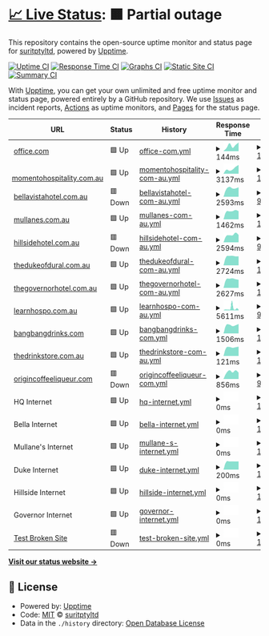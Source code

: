 # [📈 Live Status](https://status.momento.group): <!--live status--> **🟧 Partial outage**

This repository contains the open-source uptime monitor and status page for [suritptyltd](https://status.momento.group), powered by [Upptime](https://github.com/upptime/upptime).

[![Uptime CI](https://github.com/suritptyltd/mhgupptime/workflows/Uptime%20CI/badge.svg)](https://github.com/suritptyltd/mhgupptime/actions?query=workflow%3A%22Uptime+CI%22)
[![Response Time CI](https://github.com/suritptyltd/mhgupptime/workflows/Response%20Time%20CI/badge.svg)](https://github.com/suritptyltd/mhgupptime/actions?query=workflow%3A%22Response+Time+CI%22)
[![Graphs CI](https://github.com/suritptyltd/mhgupptime/workflows/Graphs%20CI/badge.svg)](https://github.com/suritptyltd/mhgupptime/actions?query=workflow%3A%22Graphs+CI%22)
[![Static Site CI](https://github.com/suritptyltd/mhgupptime/workflows/Static%20Site%20CI/badge.svg)](https://github.com/suritptyltd/mhgupptime/actions?query=workflow%3A%22Static+Site+CI%22)
[![Summary CI](https://github.com/suritptyltd/mhgupptime/workflows/Summary%20CI/badge.svg)](https://github.com/suritptyltd/mhgupptime/actions?query=workflow%3A%22Summary+CI%22)

With [Upptime](https://upptime.js.org), you can get your own unlimited and free uptime monitor and status page, powered entirely by a GitHub repository. We use [Issues](https://github.com/suritptyltd/mhgupptime/issues) as incident reports, [Actions](https://github.com/suritptyltd/mhgupptime/actions) as uptime monitors, and [Pages](https://status.momento.group) for the status page.

<!--start: status pages-->
<!-- This summary is generated by Upptime (https://github.com/upptime/upptime) -->
<!-- Do not edit this manually, your changes will be overwritten -->
<!-- prettier-ignore -->
| URL | Status | History | Response Time | Uptime |
| --- | ------ | ------- | ------------- | ------ |
| <img alt="" src="https://favicons.githubusercontent.com/office.com" height="13"> [office.com](https://office.com) | 🟩 Up | [office-com.yml](https://github.com/suritptyltd/mhgupptime/commits/HEAD/history/office-com.yml) | <details><summary><img alt="Response time graph" src="./graphs/office-com/response-time-week.png" height="20"> 144ms</summary><br><a href="https://status.momento.group/history/office-com"><img alt="Response time 167" src="https://img.shields.io/endpoint?url=https%3A%2F%2Fraw.githubusercontent.com%2Fsuritptyltd%2Fmhgupptime%2FHEAD%2Fapi%2Foffice-com%2Fresponse-time.json"></a><br><a href="https://status.momento.group/history/office-com"><img alt="24-hour response time 214" src="https://img.shields.io/endpoint?url=https%3A%2F%2Fraw.githubusercontent.com%2Fsuritptyltd%2Fmhgupptime%2FHEAD%2Fapi%2Foffice-com%2Fresponse-time-day.json"></a><br><a href="https://status.momento.group/history/office-com"><img alt="7-day response time 144" src="https://img.shields.io/endpoint?url=https%3A%2F%2Fraw.githubusercontent.com%2Fsuritptyltd%2Fmhgupptime%2FHEAD%2Fapi%2Foffice-com%2Fresponse-time-week.json"></a><br><a href="https://status.momento.group/history/office-com"><img alt="30-day response time 164" src="https://img.shields.io/endpoint?url=https%3A%2F%2Fraw.githubusercontent.com%2Fsuritptyltd%2Fmhgupptime%2FHEAD%2Fapi%2Foffice-com%2Fresponse-time-month.json"></a><br><a href="https://status.momento.group/history/office-com"><img alt="1-year response time 167" src="https://img.shields.io/endpoint?url=https%3A%2F%2Fraw.githubusercontent.com%2Fsuritptyltd%2Fmhgupptime%2FHEAD%2Fapi%2Foffice-com%2Fresponse-time-year.json"></a></details> | <details><summary><a href="https://status.momento.group/history/office-com">100.00%</a></summary><a href="https://status.momento.group/history/office-com"><img alt="All-time uptime 100.00%" src="https://img.shields.io/endpoint?url=https%3A%2F%2Fraw.githubusercontent.com%2Fsuritptyltd%2Fmhgupptime%2FHEAD%2Fapi%2Foffice-com%2Fuptime.json"></a><br><a href="https://status.momento.group/history/office-com"><img alt="24-hour uptime 100.00%" src="https://img.shields.io/endpoint?url=https%3A%2F%2Fraw.githubusercontent.com%2Fsuritptyltd%2Fmhgupptime%2FHEAD%2Fapi%2Foffice-com%2Fuptime-day.json"></a><br><a href="https://status.momento.group/history/office-com"><img alt="7-day uptime 100.00%" src="https://img.shields.io/endpoint?url=https%3A%2F%2Fraw.githubusercontent.com%2Fsuritptyltd%2Fmhgupptime%2FHEAD%2Fapi%2Foffice-com%2Fuptime-week.json"></a><br><a href="https://status.momento.group/history/office-com"><img alt="30-day uptime 100.00%" src="https://img.shields.io/endpoint?url=https%3A%2F%2Fraw.githubusercontent.com%2Fsuritptyltd%2Fmhgupptime%2FHEAD%2Fapi%2Foffice-com%2Fuptime-month.json"></a><br><a href="https://status.momento.group/history/office-com"><img alt="1-year uptime 100.00%" src="https://img.shields.io/endpoint?url=https%3A%2F%2Fraw.githubusercontent.com%2Fsuritptyltd%2Fmhgupptime%2FHEAD%2Fapi%2Foffice-com%2Fuptime-year.json"></a></details>
| <img alt="" src="https://favicons.githubusercontent.com/momentohospitality.com.au" height="13"> [momentohospitality.com.au](https://momentohospitality.com.au) | 🟩 Up | [momentohospitality-com-au.yml](https://github.com/suritptyltd/mhgupptime/commits/HEAD/history/momentohospitality-com-au.yml) | <details><summary><img alt="Response time graph" src="./graphs/momentohospitality-com-au/response-time-week.png" height="20"> 3137ms</summary><br><a href="https://status.momento.group/history/momentohospitality-com-au"><img alt="Response time 2227" src="https://img.shields.io/endpoint?url=https%3A%2F%2Fraw.githubusercontent.com%2Fsuritptyltd%2Fmhgupptime%2FHEAD%2Fapi%2Fmomentohospitality-com-au%2Fresponse-time.json"></a><br><a href="https://status.momento.group/history/momentohospitality-com-au"><img alt="24-hour response time 5171" src="https://img.shields.io/endpoint?url=https%3A%2F%2Fraw.githubusercontent.com%2Fsuritptyltd%2Fmhgupptime%2FHEAD%2Fapi%2Fmomentohospitality-com-au%2Fresponse-time-day.json"></a><br><a href="https://status.momento.group/history/momentohospitality-com-au"><img alt="7-day response time 3137" src="https://img.shields.io/endpoint?url=https%3A%2F%2Fraw.githubusercontent.com%2Fsuritptyltd%2Fmhgupptime%2FHEAD%2Fapi%2Fmomentohospitality-com-au%2Fresponse-time-week.json"></a><br><a href="https://status.momento.group/history/momentohospitality-com-au"><img alt="30-day response time 2246" src="https://img.shields.io/endpoint?url=https%3A%2F%2Fraw.githubusercontent.com%2Fsuritptyltd%2Fmhgupptime%2FHEAD%2Fapi%2Fmomentohospitality-com-au%2Fresponse-time-month.json"></a><br><a href="https://status.momento.group/history/momentohospitality-com-au"><img alt="1-year response time 2227" src="https://img.shields.io/endpoint?url=https%3A%2F%2Fraw.githubusercontent.com%2Fsuritptyltd%2Fmhgupptime%2FHEAD%2Fapi%2Fmomentohospitality-com-au%2Fresponse-time-year.json"></a></details> | <details><summary><a href="https://status.momento.group/history/momentohospitality-com-au">100.00%</a></summary><a href="https://status.momento.group/history/momentohospitality-com-au"><img alt="All-time uptime 99.99%" src="https://img.shields.io/endpoint?url=https%3A%2F%2Fraw.githubusercontent.com%2Fsuritptyltd%2Fmhgupptime%2FHEAD%2Fapi%2Fmomentohospitality-com-au%2Fuptime.json"></a><br><a href="https://status.momento.group/history/momentohospitality-com-au"><img alt="24-hour uptime 100.00%" src="https://img.shields.io/endpoint?url=https%3A%2F%2Fraw.githubusercontent.com%2Fsuritptyltd%2Fmhgupptime%2FHEAD%2Fapi%2Fmomentohospitality-com-au%2Fuptime-day.json"></a><br><a href="https://status.momento.group/history/momentohospitality-com-au"><img alt="7-day uptime 100.00%" src="https://img.shields.io/endpoint?url=https%3A%2F%2Fraw.githubusercontent.com%2Fsuritptyltd%2Fmhgupptime%2FHEAD%2Fapi%2Fmomentohospitality-com-au%2Fuptime-week.json"></a><br><a href="https://status.momento.group/history/momentohospitality-com-au"><img alt="30-day uptime 100.00%" src="https://img.shields.io/endpoint?url=https%3A%2F%2Fraw.githubusercontent.com%2Fsuritptyltd%2Fmhgupptime%2FHEAD%2Fapi%2Fmomentohospitality-com-au%2Fuptime-month.json"></a><br><a href="https://status.momento.group/history/momentohospitality-com-au"><img alt="1-year uptime 99.99%" src="https://img.shields.io/endpoint?url=https%3A%2F%2Fraw.githubusercontent.com%2Fsuritptyltd%2Fmhgupptime%2FHEAD%2Fapi%2Fmomentohospitality-com-au%2Fuptime-year.json"></a></details>
| <img alt="" src="https://favicons.githubusercontent.com/bellavistahotel.com.au" height="13"> [bellavistahotel.com.au](https://bellavistahotel.com.au) | 🟥 Down | [bellavistahotel-com-au.yml](https://github.com/suritptyltd/mhgupptime/commits/HEAD/history/bellavistahotel-com-au.yml) | <details><summary><img alt="Response time graph" src="./graphs/bellavistahotel-com-au/response-time-week.png" height="20"> 2593ms</summary><br><a href="https://status.momento.group/history/bellavistahotel-com-au"><img alt="Response time 2379" src="https://img.shields.io/endpoint?url=https%3A%2F%2Fraw.githubusercontent.com%2Fsuritptyltd%2Fmhgupptime%2FHEAD%2Fapi%2Fbellavistahotel-com-au%2Fresponse-time.json"></a><br><a href="https://status.momento.group/history/bellavistahotel-com-au"><img alt="24-hour response time 2806" src="https://img.shields.io/endpoint?url=https%3A%2F%2Fraw.githubusercontent.com%2Fsuritptyltd%2Fmhgupptime%2FHEAD%2Fapi%2Fbellavistahotel-com-au%2Fresponse-time-day.json"></a><br><a href="https://status.momento.group/history/bellavistahotel-com-au"><img alt="7-day response time 2593" src="https://img.shields.io/endpoint?url=https%3A%2F%2Fraw.githubusercontent.com%2Fsuritptyltd%2Fmhgupptime%2FHEAD%2Fapi%2Fbellavistahotel-com-au%2Fresponse-time-week.json"></a><br><a href="https://status.momento.group/history/bellavistahotel-com-au"><img alt="30-day response time 2424" src="https://img.shields.io/endpoint?url=https%3A%2F%2Fraw.githubusercontent.com%2Fsuritptyltd%2Fmhgupptime%2FHEAD%2Fapi%2Fbellavistahotel-com-au%2Fresponse-time-month.json"></a><br><a href="https://status.momento.group/history/bellavistahotel-com-au"><img alt="1-year response time 2379" src="https://img.shields.io/endpoint?url=https%3A%2F%2Fraw.githubusercontent.com%2Fsuritptyltd%2Fmhgupptime%2FHEAD%2Fapi%2Fbellavistahotel-com-au%2Fresponse-time-year.json"></a></details> | <details><summary><a href="https://status.momento.group/history/bellavistahotel-com-au">99.95%</a></summary><a href="https://status.momento.group/history/bellavistahotel-com-au"><img alt="All-time uptime 99.98%" src="https://img.shields.io/endpoint?url=https%3A%2F%2Fraw.githubusercontent.com%2Fsuritptyltd%2Fmhgupptime%2FHEAD%2Fapi%2Fbellavistahotel-com-au%2Fuptime.json"></a><br><a href="https://status.momento.group/history/bellavistahotel-com-au"><img alt="24-hour uptime 99.67%" src="https://img.shields.io/endpoint?url=https%3A%2F%2Fraw.githubusercontent.com%2Fsuritptyltd%2Fmhgupptime%2FHEAD%2Fapi%2Fbellavistahotel-com-au%2Fuptime-day.json"></a><br><a href="https://status.momento.group/history/bellavistahotel-com-au"><img alt="7-day uptime 99.95%" src="https://img.shields.io/endpoint?url=https%3A%2F%2Fraw.githubusercontent.com%2Fsuritptyltd%2Fmhgupptime%2FHEAD%2Fapi%2Fbellavistahotel-com-au%2Fuptime-week.json"></a><br><a href="https://status.momento.group/history/bellavistahotel-com-au"><img alt="30-day uptime 99.99%" src="https://img.shields.io/endpoint?url=https%3A%2F%2Fraw.githubusercontent.com%2Fsuritptyltd%2Fmhgupptime%2FHEAD%2Fapi%2Fbellavistahotel-com-au%2Fuptime-month.json"></a><br><a href="https://status.momento.group/history/bellavistahotel-com-au"><img alt="1-year uptime 99.98%" src="https://img.shields.io/endpoint?url=https%3A%2F%2Fraw.githubusercontent.com%2Fsuritptyltd%2Fmhgupptime%2FHEAD%2Fapi%2Fbellavistahotel-com-au%2Fuptime-year.json"></a></details>
| <img alt="" src="https://favicons.githubusercontent.com/mullanes.com.au" height="13"> [mullanes.com.au](https://mullanes.com.au) | 🟩 Up | [mullanes-com-au.yml](https://github.com/suritptyltd/mhgupptime/commits/HEAD/history/mullanes-com-au.yml) | <details><summary><img alt="Response time graph" src="./graphs/mullanes-com-au/response-time-week.png" height="20"> 1462ms</summary><br><a href="https://status.momento.group/history/mullanes-com-au"><img alt="Response time 1372" src="https://img.shields.io/endpoint?url=https%3A%2F%2Fraw.githubusercontent.com%2Fsuritptyltd%2Fmhgupptime%2FHEAD%2Fapi%2Fmullanes-com-au%2Fresponse-time.json"></a><br><a href="https://status.momento.group/history/mullanes-com-au"><img alt="24-hour response time 1432" src="https://img.shields.io/endpoint?url=https%3A%2F%2Fraw.githubusercontent.com%2Fsuritptyltd%2Fmhgupptime%2FHEAD%2Fapi%2Fmullanes-com-au%2Fresponse-time-day.json"></a><br><a href="https://status.momento.group/history/mullanes-com-au"><img alt="7-day response time 1462" src="https://img.shields.io/endpoint?url=https%3A%2F%2Fraw.githubusercontent.com%2Fsuritptyltd%2Fmhgupptime%2FHEAD%2Fapi%2Fmullanes-com-au%2Fresponse-time-week.json"></a><br><a href="https://status.momento.group/history/mullanes-com-au"><img alt="30-day response time 1385" src="https://img.shields.io/endpoint?url=https%3A%2F%2Fraw.githubusercontent.com%2Fsuritptyltd%2Fmhgupptime%2FHEAD%2Fapi%2Fmullanes-com-au%2Fresponse-time-month.json"></a><br><a href="https://status.momento.group/history/mullanes-com-au"><img alt="1-year response time 1372" src="https://img.shields.io/endpoint?url=https%3A%2F%2Fraw.githubusercontent.com%2Fsuritptyltd%2Fmhgupptime%2FHEAD%2Fapi%2Fmullanes-com-au%2Fresponse-time-year.json"></a></details> | <details><summary><a href="https://status.momento.group/history/mullanes-com-au">100.00%</a></summary><a href="https://status.momento.group/history/mullanes-com-au"><img alt="All-time uptime 99.99%" src="https://img.shields.io/endpoint?url=https%3A%2F%2Fraw.githubusercontent.com%2Fsuritptyltd%2Fmhgupptime%2FHEAD%2Fapi%2Fmullanes-com-au%2Fuptime.json"></a><br><a href="https://status.momento.group/history/mullanes-com-au"><img alt="24-hour uptime 100.00%" src="https://img.shields.io/endpoint?url=https%3A%2F%2Fraw.githubusercontent.com%2Fsuritptyltd%2Fmhgupptime%2FHEAD%2Fapi%2Fmullanes-com-au%2Fuptime-day.json"></a><br><a href="https://status.momento.group/history/mullanes-com-au"><img alt="7-day uptime 100.00%" src="https://img.shields.io/endpoint?url=https%3A%2F%2Fraw.githubusercontent.com%2Fsuritptyltd%2Fmhgupptime%2FHEAD%2Fapi%2Fmullanes-com-au%2Fuptime-week.json"></a><br><a href="https://status.momento.group/history/mullanes-com-au"><img alt="30-day uptime 100.00%" src="https://img.shields.io/endpoint?url=https%3A%2F%2Fraw.githubusercontent.com%2Fsuritptyltd%2Fmhgupptime%2FHEAD%2Fapi%2Fmullanes-com-au%2Fuptime-month.json"></a><br><a href="https://status.momento.group/history/mullanes-com-au"><img alt="1-year uptime 99.99%" src="https://img.shields.io/endpoint?url=https%3A%2F%2Fraw.githubusercontent.com%2Fsuritptyltd%2Fmhgupptime%2FHEAD%2Fapi%2Fmullanes-com-au%2Fuptime-year.json"></a></details>
| <img alt="" src="https://favicons.githubusercontent.com/hillsidehotel.com.au" height="13"> [hillsidehotel.com.au](https://hillsidehotel.com.au) | 🟥 Down | [hillsidehotel-com-au.yml](https://github.com/suritptyltd/mhgupptime/commits/HEAD/history/hillsidehotel-com-au.yml) | <details><summary><img alt="Response time graph" src="./graphs/hillsidehotel-com-au/response-time-week.png" height="20"> 2594ms</summary><br><a href="https://status.momento.group/history/hillsidehotel-com-au"><img alt="Response time 2383" src="https://img.shields.io/endpoint?url=https%3A%2F%2Fraw.githubusercontent.com%2Fsuritptyltd%2Fmhgupptime%2FHEAD%2Fapi%2Fhillsidehotel-com-au%2Fresponse-time.json"></a><br><a href="https://status.momento.group/history/hillsidehotel-com-au"><img alt="24-hour response time 2554" src="https://img.shields.io/endpoint?url=https%3A%2F%2Fraw.githubusercontent.com%2Fsuritptyltd%2Fmhgupptime%2FHEAD%2Fapi%2Fhillsidehotel-com-au%2Fresponse-time-day.json"></a><br><a href="https://status.momento.group/history/hillsidehotel-com-au"><img alt="7-day response time 2594" src="https://img.shields.io/endpoint?url=https%3A%2F%2Fraw.githubusercontent.com%2Fsuritptyltd%2Fmhgupptime%2FHEAD%2Fapi%2Fhillsidehotel-com-au%2Fresponse-time-week.json"></a><br><a href="https://status.momento.group/history/hillsidehotel-com-au"><img alt="30-day response time 2435" src="https://img.shields.io/endpoint?url=https%3A%2F%2Fraw.githubusercontent.com%2Fsuritptyltd%2Fmhgupptime%2FHEAD%2Fapi%2Fhillsidehotel-com-au%2Fresponse-time-month.json"></a><br><a href="https://status.momento.group/history/hillsidehotel-com-au"><img alt="1-year response time 2383" src="https://img.shields.io/endpoint?url=https%3A%2F%2Fraw.githubusercontent.com%2Fsuritptyltd%2Fmhgupptime%2FHEAD%2Fapi%2Fhillsidehotel-com-au%2Fresponse-time-year.json"></a></details> | <details><summary><a href="https://status.momento.group/history/hillsidehotel-com-au">99.96%</a></summary><a href="https://status.momento.group/history/hillsidehotel-com-au"><img alt="All-time uptime 99.98%" src="https://img.shields.io/endpoint?url=https%3A%2F%2Fraw.githubusercontent.com%2Fsuritptyltd%2Fmhgupptime%2FHEAD%2Fapi%2Fhillsidehotel-com-au%2Fuptime.json"></a><br><a href="https://status.momento.group/history/hillsidehotel-com-au"><img alt="24-hour uptime 99.74%" src="https://img.shields.io/endpoint?url=https%3A%2F%2Fraw.githubusercontent.com%2Fsuritptyltd%2Fmhgupptime%2FHEAD%2Fapi%2Fhillsidehotel-com-au%2Fuptime-day.json"></a><br><a href="https://status.momento.group/history/hillsidehotel-com-au"><img alt="7-day uptime 99.96%" src="https://img.shields.io/endpoint?url=https%3A%2F%2Fraw.githubusercontent.com%2Fsuritptyltd%2Fmhgupptime%2FHEAD%2Fapi%2Fhillsidehotel-com-au%2Fuptime-week.json"></a><br><a href="https://status.momento.group/history/hillsidehotel-com-au"><img alt="30-day uptime 99.99%" src="https://img.shields.io/endpoint?url=https%3A%2F%2Fraw.githubusercontent.com%2Fsuritptyltd%2Fmhgupptime%2FHEAD%2Fapi%2Fhillsidehotel-com-au%2Fuptime-month.json"></a><br><a href="https://status.momento.group/history/hillsidehotel-com-au"><img alt="1-year uptime 99.98%" src="https://img.shields.io/endpoint?url=https%3A%2F%2Fraw.githubusercontent.com%2Fsuritptyltd%2Fmhgupptime%2FHEAD%2Fapi%2Fhillsidehotel-com-au%2Fuptime-year.json"></a></details>
| <img alt="" src="https://favicons.githubusercontent.com/thedukeofdural.com.au" height="13"> [thedukeofdural.com.au](https://thedukeofdural.com.au) | 🟩 Up | [thedukeofdural-com-au.yml](https://github.com/suritptyltd/mhgupptime/commits/HEAD/history/thedukeofdural-com-au.yml) | <details><summary><img alt="Response time graph" src="./graphs/thedukeofdural-com-au/response-time-week.png" height="20"> 2724ms</summary><br><a href="https://status.momento.group/history/thedukeofdural-com-au"><img alt="Response time 2680" src="https://img.shields.io/endpoint?url=https%3A%2F%2Fraw.githubusercontent.com%2Fsuritptyltd%2Fmhgupptime%2FHEAD%2Fapi%2Fthedukeofdural-com-au%2Fresponse-time.json"></a><br><a href="https://status.momento.group/history/thedukeofdural-com-au"><img alt="24-hour response time 2669" src="https://img.shields.io/endpoint?url=https%3A%2F%2Fraw.githubusercontent.com%2Fsuritptyltd%2Fmhgupptime%2FHEAD%2Fapi%2Fthedukeofdural-com-au%2Fresponse-time-day.json"></a><br><a href="https://status.momento.group/history/thedukeofdural-com-au"><img alt="7-day response time 2724" src="https://img.shields.io/endpoint?url=https%3A%2F%2Fraw.githubusercontent.com%2Fsuritptyltd%2Fmhgupptime%2FHEAD%2Fapi%2Fthedukeofdural-com-au%2Fresponse-time-week.json"></a><br><a href="https://status.momento.group/history/thedukeofdural-com-au"><img alt="30-day response time 2678" src="https://img.shields.io/endpoint?url=https%3A%2F%2Fraw.githubusercontent.com%2Fsuritptyltd%2Fmhgupptime%2FHEAD%2Fapi%2Fthedukeofdural-com-au%2Fresponse-time-month.json"></a><br><a href="https://status.momento.group/history/thedukeofdural-com-au"><img alt="1-year response time 2680" src="https://img.shields.io/endpoint?url=https%3A%2F%2Fraw.githubusercontent.com%2Fsuritptyltd%2Fmhgupptime%2FHEAD%2Fapi%2Fthedukeofdural-com-au%2Fresponse-time-year.json"></a></details> | <details><summary><a href="https://status.momento.group/history/thedukeofdural-com-au">100.00%</a></summary><a href="https://status.momento.group/history/thedukeofdural-com-au"><img alt="All-time uptime 99.99%" src="https://img.shields.io/endpoint?url=https%3A%2F%2Fraw.githubusercontent.com%2Fsuritptyltd%2Fmhgupptime%2FHEAD%2Fapi%2Fthedukeofdural-com-au%2Fuptime.json"></a><br><a href="https://status.momento.group/history/thedukeofdural-com-au"><img alt="24-hour uptime 100.00%" src="https://img.shields.io/endpoint?url=https%3A%2F%2Fraw.githubusercontent.com%2Fsuritptyltd%2Fmhgupptime%2FHEAD%2Fapi%2Fthedukeofdural-com-au%2Fuptime-day.json"></a><br><a href="https://status.momento.group/history/thedukeofdural-com-au"><img alt="7-day uptime 100.00%" src="https://img.shields.io/endpoint?url=https%3A%2F%2Fraw.githubusercontent.com%2Fsuritptyltd%2Fmhgupptime%2FHEAD%2Fapi%2Fthedukeofdural-com-au%2Fuptime-week.json"></a><br><a href="https://status.momento.group/history/thedukeofdural-com-au"><img alt="30-day uptime 100.00%" src="https://img.shields.io/endpoint?url=https%3A%2F%2Fraw.githubusercontent.com%2Fsuritptyltd%2Fmhgupptime%2FHEAD%2Fapi%2Fthedukeofdural-com-au%2Fuptime-month.json"></a><br><a href="https://status.momento.group/history/thedukeofdural-com-au"><img alt="1-year uptime 99.99%" src="https://img.shields.io/endpoint?url=https%3A%2F%2Fraw.githubusercontent.com%2Fsuritptyltd%2Fmhgupptime%2FHEAD%2Fapi%2Fthedukeofdural-com-au%2Fuptime-year.json"></a></details>
| <img alt="" src="https://favicons.githubusercontent.com/thegovernorhotel.com.au" height="13"> [thegovernorhotel.com.au](https://thegovernorhotel.com.au) | 🟩 Up | [thegovernorhotel-com-au.yml](https://github.com/suritptyltd/mhgupptime/commits/HEAD/history/thegovernorhotel-com-au.yml) | <details><summary><img alt="Response time graph" src="./graphs/thegovernorhotel-com-au/response-time-week.png" height="20"> 2627ms</summary><br><a href="https://status.momento.group/history/thegovernorhotel-com-au"><img alt="Response time 2495" src="https://img.shields.io/endpoint?url=https%3A%2F%2Fraw.githubusercontent.com%2Fsuritptyltd%2Fmhgupptime%2FHEAD%2Fapi%2Fthegovernorhotel-com-au%2Fresponse-time.json"></a><br><a href="https://status.momento.group/history/thegovernorhotel-com-au"><img alt="24-hour response time 2396" src="https://img.shields.io/endpoint?url=https%3A%2F%2Fraw.githubusercontent.com%2Fsuritptyltd%2Fmhgupptime%2FHEAD%2Fapi%2Fthegovernorhotel-com-au%2Fresponse-time-day.json"></a><br><a href="https://status.momento.group/history/thegovernorhotel-com-au"><img alt="7-day response time 2627" src="https://img.shields.io/endpoint?url=https%3A%2F%2Fraw.githubusercontent.com%2Fsuritptyltd%2Fmhgupptime%2FHEAD%2Fapi%2Fthegovernorhotel-com-au%2Fresponse-time-week.json"></a><br><a href="https://status.momento.group/history/thegovernorhotel-com-au"><img alt="30-day response time 2525" src="https://img.shields.io/endpoint?url=https%3A%2F%2Fraw.githubusercontent.com%2Fsuritptyltd%2Fmhgupptime%2FHEAD%2Fapi%2Fthegovernorhotel-com-au%2Fresponse-time-month.json"></a><br><a href="https://status.momento.group/history/thegovernorhotel-com-au"><img alt="1-year response time 2495" src="https://img.shields.io/endpoint?url=https%3A%2F%2Fraw.githubusercontent.com%2Fsuritptyltd%2Fmhgupptime%2FHEAD%2Fapi%2Fthegovernorhotel-com-au%2Fresponse-time-year.json"></a></details> | <details><summary><a href="https://status.momento.group/history/thegovernorhotel-com-au">100.00%</a></summary><a href="https://status.momento.group/history/thegovernorhotel-com-au"><img alt="All-time uptime 99.99%" src="https://img.shields.io/endpoint?url=https%3A%2F%2Fraw.githubusercontent.com%2Fsuritptyltd%2Fmhgupptime%2FHEAD%2Fapi%2Fthegovernorhotel-com-au%2Fuptime.json"></a><br><a href="https://status.momento.group/history/thegovernorhotel-com-au"><img alt="24-hour uptime 100.00%" src="https://img.shields.io/endpoint?url=https%3A%2F%2Fraw.githubusercontent.com%2Fsuritptyltd%2Fmhgupptime%2FHEAD%2Fapi%2Fthegovernorhotel-com-au%2Fuptime-day.json"></a><br><a href="https://status.momento.group/history/thegovernorhotel-com-au"><img alt="7-day uptime 100.00%" src="https://img.shields.io/endpoint?url=https%3A%2F%2Fraw.githubusercontent.com%2Fsuritptyltd%2Fmhgupptime%2FHEAD%2Fapi%2Fthegovernorhotel-com-au%2Fuptime-week.json"></a><br><a href="https://status.momento.group/history/thegovernorhotel-com-au"><img alt="30-day uptime 100.00%" src="https://img.shields.io/endpoint?url=https%3A%2F%2Fraw.githubusercontent.com%2Fsuritptyltd%2Fmhgupptime%2FHEAD%2Fapi%2Fthegovernorhotel-com-au%2Fuptime-month.json"></a><br><a href="https://status.momento.group/history/thegovernorhotel-com-au"><img alt="1-year uptime 99.99%" src="https://img.shields.io/endpoint?url=https%3A%2F%2Fraw.githubusercontent.com%2Fsuritptyltd%2Fmhgupptime%2FHEAD%2Fapi%2Fthegovernorhotel-com-au%2Fuptime-year.json"></a></details>
| <img alt="" src="https://favicons.githubusercontent.com/learnhospo.com.au" height="13"> [learnhospo.com.au](https://learnhospo.com.au) | 🟩 Up | [learnhospo-com-au.yml](https://github.com/suritptyltd/mhgupptime/commits/HEAD/history/learnhospo-com-au.yml) | <details><summary><img alt="Response time graph" src="./graphs/learnhospo-com-au/response-time-week.png" height="20"> 5611ms</summary><br><a href="https://status.momento.group/history/learnhospo-com-au"><img alt="Response time 2611" src="https://img.shields.io/endpoint?url=https%3A%2F%2Fraw.githubusercontent.com%2Fsuritptyltd%2Fmhgupptime%2FHEAD%2Fapi%2Flearnhospo-com-au%2Fresponse-time.json"></a><br><a href="https://status.momento.group/history/learnhospo-com-au"><img alt="24-hour response time 2119" src="https://img.shields.io/endpoint?url=https%3A%2F%2Fraw.githubusercontent.com%2Fsuritptyltd%2Fmhgupptime%2FHEAD%2Fapi%2Flearnhospo-com-au%2Fresponse-time-day.json"></a><br><a href="https://status.momento.group/history/learnhospo-com-au"><img alt="7-day response time 5611" src="https://img.shields.io/endpoint?url=https%3A%2F%2Fraw.githubusercontent.com%2Fsuritptyltd%2Fmhgupptime%2FHEAD%2Fapi%2Flearnhospo-com-au%2Fresponse-time-week.json"></a><br><a href="https://status.momento.group/history/learnhospo-com-au"><img alt="30-day response time 2786" src="https://img.shields.io/endpoint?url=https%3A%2F%2Fraw.githubusercontent.com%2Fsuritptyltd%2Fmhgupptime%2FHEAD%2Fapi%2Flearnhospo-com-au%2Fresponse-time-month.json"></a><br><a href="https://status.momento.group/history/learnhospo-com-au"><img alt="1-year response time 2611" src="https://img.shields.io/endpoint?url=https%3A%2F%2Fraw.githubusercontent.com%2Fsuritptyltd%2Fmhgupptime%2FHEAD%2Fapi%2Flearnhospo-com-au%2Fresponse-time-year.json"></a></details> | <details><summary><a href="https://status.momento.group/history/learnhospo-com-au">97.12%</a></summary><a href="https://status.momento.group/history/learnhospo-com-au"><img alt="All-time uptime 87.17%" src="https://img.shields.io/endpoint?url=https%3A%2F%2Fraw.githubusercontent.com%2Fsuritptyltd%2Fmhgupptime%2FHEAD%2Fapi%2Flearnhospo-com-au%2Fuptime.json"></a><br><a href="https://status.momento.group/history/learnhospo-com-au"><img alt="24-hour uptime 100.00%" src="https://img.shields.io/endpoint?url=https%3A%2F%2Fraw.githubusercontent.com%2Fsuritptyltd%2Fmhgupptime%2FHEAD%2Fapi%2Flearnhospo-com-au%2Fuptime-day.json"></a><br><a href="https://status.momento.group/history/learnhospo-com-au"><img alt="7-day uptime 97.12%" src="https://img.shields.io/endpoint?url=https%3A%2F%2Fraw.githubusercontent.com%2Fsuritptyltd%2Fmhgupptime%2FHEAD%2Fapi%2Flearnhospo-com-au%2Fuptime-week.json"></a><br><a href="https://status.momento.group/history/learnhospo-com-au"><img alt="30-day uptime 83.78%" src="https://img.shields.io/endpoint?url=https%3A%2F%2Fraw.githubusercontent.com%2Fsuritptyltd%2Fmhgupptime%2FHEAD%2Fapi%2Flearnhospo-com-au%2Fuptime-month.json"></a><br><a href="https://status.momento.group/history/learnhospo-com-au"><img alt="1-year uptime 87.17%" src="https://img.shields.io/endpoint?url=https%3A%2F%2Fraw.githubusercontent.com%2Fsuritptyltd%2Fmhgupptime%2FHEAD%2Fapi%2Flearnhospo-com-au%2Fuptime-year.json"></a></details>
| <img alt="" src="https://favicons.githubusercontent.com/www.bangbangdrinks.com" height="13"> [bangbangdrinks.com](https://www.bangbangdrinks.com) | 🟩 Up | [bangbangdrinks-com.yml](https://github.com/suritptyltd/mhgupptime/commits/HEAD/history/bangbangdrinks-com.yml) | <details><summary><img alt="Response time graph" src="./graphs/bangbangdrinks-com/response-time-week.png" height="20"> 1506ms</summary><br><a href="https://status.momento.group/history/bangbangdrinks-com"><img alt="Response time 1482" src="https://img.shields.io/endpoint?url=https%3A%2F%2Fraw.githubusercontent.com%2Fsuritptyltd%2Fmhgupptime%2FHEAD%2Fapi%2Fbangbangdrinks-com%2Fresponse-time.json"></a><br><a href="https://status.momento.group/history/bangbangdrinks-com"><img alt="24-hour response time 1674" src="https://img.shields.io/endpoint?url=https%3A%2F%2Fraw.githubusercontent.com%2Fsuritptyltd%2Fmhgupptime%2FHEAD%2Fapi%2Fbangbangdrinks-com%2Fresponse-time-day.json"></a><br><a href="https://status.momento.group/history/bangbangdrinks-com"><img alt="7-day response time 1506" src="https://img.shields.io/endpoint?url=https%3A%2F%2Fraw.githubusercontent.com%2Fsuritptyltd%2Fmhgupptime%2FHEAD%2Fapi%2Fbangbangdrinks-com%2Fresponse-time-week.json"></a><br><a href="https://status.momento.group/history/bangbangdrinks-com"><img alt="30-day response time 1540" src="https://img.shields.io/endpoint?url=https%3A%2F%2Fraw.githubusercontent.com%2Fsuritptyltd%2Fmhgupptime%2FHEAD%2Fapi%2Fbangbangdrinks-com%2Fresponse-time-month.json"></a><br><a href="https://status.momento.group/history/bangbangdrinks-com"><img alt="1-year response time 1482" src="https://img.shields.io/endpoint?url=https%3A%2F%2Fraw.githubusercontent.com%2Fsuritptyltd%2Fmhgupptime%2FHEAD%2Fapi%2Fbangbangdrinks-com%2Fresponse-time-year.json"></a></details> | <details><summary><a href="https://status.momento.group/history/bangbangdrinks-com">100.00%</a></summary><a href="https://status.momento.group/history/bangbangdrinks-com"><img alt="All-time uptime 99.99%" src="https://img.shields.io/endpoint?url=https%3A%2F%2Fraw.githubusercontent.com%2Fsuritptyltd%2Fmhgupptime%2FHEAD%2Fapi%2Fbangbangdrinks-com%2Fuptime.json"></a><br><a href="https://status.momento.group/history/bangbangdrinks-com"><img alt="24-hour uptime 100.00%" src="https://img.shields.io/endpoint?url=https%3A%2F%2Fraw.githubusercontent.com%2Fsuritptyltd%2Fmhgupptime%2FHEAD%2Fapi%2Fbangbangdrinks-com%2Fuptime-day.json"></a><br><a href="https://status.momento.group/history/bangbangdrinks-com"><img alt="7-day uptime 100.00%" src="https://img.shields.io/endpoint?url=https%3A%2F%2Fraw.githubusercontent.com%2Fsuritptyltd%2Fmhgupptime%2FHEAD%2Fapi%2Fbangbangdrinks-com%2Fuptime-week.json"></a><br><a href="https://status.momento.group/history/bangbangdrinks-com"><img alt="30-day uptime 100.00%" src="https://img.shields.io/endpoint?url=https%3A%2F%2Fraw.githubusercontent.com%2Fsuritptyltd%2Fmhgupptime%2FHEAD%2Fapi%2Fbangbangdrinks-com%2Fuptime-month.json"></a><br><a href="https://status.momento.group/history/bangbangdrinks-com"><img alt="1-year uptime 99.99%" src="https://img.shields.io/endpoint?url=https%3A%2F%2Fraw.githubusercontent.com%2Fsuritptyltd%2Fmhgupptime%2FHEAD%2Fapi%2Fbangbangdrinks-com%2Fuptime-year.json"></a></details>
| <img alt="" src="https://favicons.githubusercontent.com/www.thedrinkstore.com.au" height="13"> [thedrinkstore.com.au](https://www.thedrinkstore.com.au) | 🟩 Up | [thedrinkstore-com-au.yml](https://github.com/suritptyltd/mhgupptime/commits/HEAD/history/thedrinkstore-com-au.yml) | <details><summary><img alt="Response time graph" src="./graphs/thedrinkstore-com-au/response-time-week.png" height="20"> 121ms</summary><br><a href="https://status.momento.group/history/thedrinkstore-com-au"><img alt="Response time 156" src="https://img.shields.io/endpoint?url=https%3A%2F%2Fraw.githubusercontent.com%2Fsuritptyltd%2Fmhgupptime%2FHEAD%2Fapi%2Fthedrinkstore-com-au%2Fresponse-time.json"></a><br><a href="https://status.momento.group/history/thedrinkstore-com-au"><img alt="24-hour response time 129" src="https://img.shields.io/endpoint?url=https%3A%2F%2Fraw.githubusercontent.com%2Fsuritptyltd%2Fmhgupptime%2FHEAD%2Fapi%2Fthedrinkstore-com-au%2Fresponse-time-day.json"></a><br><a href="https://status.momento.group/history/thedrinkstore-com-au"><img alt="7-day response time 121" src="https://img.shields.io/endpoint?url=https%3A%2F%2Fraw.githubusercontent.com%2Fsuritptyltd%2Fmhgupptime%2FHEAD%2Fapi%2Fthedrinkstore-com-au%2Fresponse-time-week.json"></a><br><a href="https://status.momento.group/history/thedrinkstore-com-au"><img alt="30-day response time 140" src="https://img.shields.io/endpoint?url=https%3A%2F%2Fraw.githubusercontent.com%2Fsuritptyltd%2Fmhgupptime%2FHEAD%2Fapi%2Fthedrinkstore-com-au%2Fresponse-time-month.json"></a><br><a href="https://status.momento.group/history/thedrinkstore-com-au"><img alt="1-year response time 156" src="https://img.shields.io/endpoint?url=https%3A%2F%2Fraw.githubusercontent.com%2Fsuritptyltd%2Fmhgupptime%2FHEAD%2Fapi%2Fthedrinkstore-com-au%2Fresponse-time-year.json"></a></details> | <details><summary><a href="https://status.momento.group/history/thedrinkstore-com-au">100.00%</a></summary><a href="https://status.momento.group/history/thedrinkstore-com-au"><img alt="All-time uptime 100.00%" src="https://img.shields.io/endpoint?url=https%3A%2F%2Fraw.githubusercontent.com%2Fsuritptyltd%2Fmhgupptime%2FHEAD%2Fapi%2Fthedrinkstore-com-au%2Fuptime.json"></a><br><a href="https://status.momento.group/history/thedrinkstore-com-au"><img alt="24-hour uptime 100.00%" src="https://img.shields.io/endpoint?url=https%3A%2F%2Fraw.githubusercontent.com%2Fsuritptyltd%2Fmhgupptime%2FHEAD%2Fapi%2Fthedrinkstore-com-au%2Fuptime-day.json"></a><br><a href="https://status.momento.group/history/thedrinkstore-com-au"><img alt="7-day uptime 100.00%" src="https://img.shields.io/endpoint?url=https%3A%2F%2Fraw.githubusercontent.com%2Fsuritptyltd%2Fmhgupptime%2FHEAD%2Fapi%2Fthedrinkstore-com-au%2Fuptime-week.json"></a><br><a href="https://status.momento.group/history/thedrinkstore-com-au"><img alt="30-day uptime 100.00%" src="https://img.shields.io/endpoint?url=https%3A%2F%2Fraw.githubusercontent.com%2Fsuritptyltd%2Fmhgupptime%2FHEAD%2Fapi%2Fthedrinkstore-com-au%2Fuptime-month.json"></a><br><a href="https://status.momento.group/history/thedrinkstore-com-au"><img alt="1-year uptime 100.00%" src="https://img.shields.io/endpoint?url=https%3A%2F%2Fraw.githubusercontent.com%2Fsuritptyltd%2Fmhgupptime%2FHEAD%2Fapi%2Fthedrinkstore-com-au%2Fuptime-year.json"></a></details>
| <img alt="" src="https://favicons.githubusercontent.com/origincoffeeliqueur.com" height="13"> [origincoffeeliqueur.com](https://origincoffeeliqueur.com) | 🟥 Down | [origincoffeeliqueur-com.yml](https://github.com/suritptyltd/mhgupptime/commits/HEAD/history/origincoffeeliqueur-com.yml) | <details><summary><img alt="Response time graph" src="./graphs/origincoffeeliqueur-com/response-time-week.png" height="20"> 856ms</summary><br><a href="https://status.momento.group/history/origincoffeeliqueur-com"><img alt="Response time 892" src="https://img.shields.io/endpoint?url=https%3A%2F%2Fraw.githubusercontent.com%2Fsuritptyltd%2Fmhgupptime%2FHEAD%2Fapi%2Forigincoffeeliqueur-com%2Fresponse-time.json"></a><br><a href="https://status.momento.group/history/origincoffeeliqueur-com"><img alt="24-hour response time 750" src="https://img.shields.io/endpoint?url=https%3A%2F%2Fraw.githubusercontent.com%2Fsuritptyltd%2Fmhgupptime%2FHEAD%2Fapi%2Forigincoffeeliqueur-com%2Fresponse-time-day.json"></a><br><a href="https://status.momento.group/history/origincoffeeliqueur-com"><img alt="7-day response time 856" src="https://img.shields.io/endpoint?url=https%3A%2F%2Fraw.githubusercontent.com%2Fsuritptyltd%2Fmhgupptime%2FHEAD%2Fapi%2Forigincoffeeliqueur-com%2Fresponse-time-week.json"></a><br><a href="https://status.momento.group/history/origincoffeeliqueur-com"><img alt="30-day response time 897" src="https://img.shields.io/endpoint?url=https%3A%2F%2Fraw.githubusercontent.com%2Fsuritptyltd%2Fmhgupptime%2FHEAD%2Fapi%2Forigincoffeeliqueur-com%2Fresponse-time-month.json"></a><br><a href="https://status.momento.group/history/origincoffeeliqueur-com"><img alt="1-year response time 892" src="https://img.shields.io/endpoint?url=https%3A%2F%2Fraw.githubusercontent.com%2Fsuritptyltd%2Fmhgupptime%2FHEAD%2Fapi%2Forigincoffeeliqueur-com%2Fresponse-time-year.json"></a></details> | <details><summary><a href="https://status.momento.group/history/origincoffeeliqueur-com">99.98%</a></summary><a href="https://status.momento.group/history/origincoffeeliqueur-com"><img alt="All-time uptime 99.99%" src="https://img.shields.io/endpoint?url=https%3A%2F%2Fraw.githubusercontent.com%2Fsuritptyltd%2Fmhgupptime%2FHEAD%2Fapi%2Forigincoffeeliqueur-com%2Fuptime.json"></a><br><a href="https://status.momento.group/history/origincoffeeliqueur-com"><img alt="24-hour uptime 99.85%" src="https://img.shields.io/endpoint?url=https%3A%2F%2Fraw.githubusercontent.com%2Fsuritptyltd%2Fmhgupptime%2FHEAD%2Fapi%2Forigincoffeeliqueur-com%2Fuptime-day.json"></a><br><a href="https://status.momento.group/history/origincoffeeliqueur-com"><img alt="7-day uptime 99.98%" src="https://img.shields.io/endpoint?url=https%3A%2F%2Fraw.githubusercontent.com%2Fsuritptyltd%2Fmhgupptime%2FHEAD%2Fapi%2Forigincoffeeliqueur-com%2Fuptime-week.json"></a><br><a href="https://status.momento.group/history/origincoffeeliqueur-com"><img alt="30-day uptime 99.99%" src="https://img.shields.io/endpoint?url=https%3A%2F%2Fraw.githubusercontent.com%2Fsuritptyltd%2Fmhgupptime%2FHEAD%2Fapi%2Forigincoffeeliqueur-com%2Fuptime-month.json"></a><br><a href="https://status.momento.group/history/origincoffeeliqueur-com"><img alt="1-year uptime 99.99%" src="https://img.shields.io/endpoint?url=https%3A%2F%2Fraw.githubusercontent.com%2Fsuritptyltd%2Fmhgupptime%2FHEAD%2Fapi%2Forigincoffeeliqueur-com%2Fuptime-year.json"></a></details>
| <img alt="" src="https://favicons.githubusercontent.com/null" height="13"> HQ Internet | 🟩 Up | [hq-internet.yml](https://github.com/suritptyltd/mhgupptime/commits/HEAD/history/hq-internet.yml) | <details><summary><img alt="Response time graph" src="./graphs/hq-internet/response-time-week.png" height="20"> 0ms</summary><br><a href="https://status.momento.group/history/hq-internet"><img alt="Response time 0" src="https://img.shields.io/endpoint?url=https%3A%2F%2Fraw.githubusercontent.com%2Fsuritptyltd%2Fmhgupptime%2FHEAD%2Fapi%2Fhq-internet%2Fresponse-time.json"></a><br><a href="https://status.momento.group/history/hq-internet"><img alt="24-hour response time 0" src="https://img.shields.io/endpoint?url=https%3A%2F%2Fraw.githubusercontent.com%2Fsuritptyltd%2Fmhgupptime%2FHEAD%2Fapi%2Fhq-internet%2Fresponse-time-day.json"></a><br><a href="https://status.momento.group/history/hq-internet"><img alt="7-day response time 0" src="https://img.shields.io/endpoint?url=https%3A%2F%2Fraw.githubusercontent.com%2Fsuritptyltd%2Fmhgupptime%2FHEAD%2Fapi%2Fhq-internet%2Fresponse-time-week.json"></a><br><a href="https://status.momento.group/history/hq-internet"><img alt="30-day response time 0" src="https://img.shields.io/endpoint?url=https%3A%2F%2Fraw.githubusercontent.com%2Fsuritptyltd%2Fmhgupptime%2FHEAD%2Fapi%2Fhq-internet%2Fresponse-time-month.json"></a><br><a href="https://status.momento.group/history/hq-internet"><img alt="1-year response time 0" src="https://img.shields.io/endpoint?url=https%3A%2F%2Fraw.githubusercontent.com%2Fsuritptyltd%2Fmhgupptime%2FHEAD%2Fapi%2Fhq-internet%2Fresponse-time-year.json"></a></details> | <details><summary><a href="https://status.momento.group/history/hq-internet">100.00%</a></summary><a href="https://status.momento.group/history/hq-internet"><img alt="All-time uptime 99.96%" src="https://img.shields.io/endpoint?url=https%3A%2F%2Fraw.githubusercontent.com%2Fsuritptyltd%2Fmhgupptime%2FHEAD%2Fapi%2Fhq-internet%2Fuptime.json"></a><br><a href="https://status.momento.group/history/hq-internet"><img alt="24-hour uptime 100.00%" src="https://img.shields.io/endpoint?url=https%3A%2F%2Fraw.githubusercontent.com%2Fsuritptyltd%2Fmhgupptime%2FHEAD%2Fapi%2Fhq-internet%2Fuptime-day.json"></a><br><a href="https://status.momento.group/history/hq-internet"><img alt="7-day uptime 100.00%" src="https://img.shields.io/endpoint?url=https%3A%2F%2Fraw.githubusercontent.com%2Fsuritptyltd%2Fmhgupptime%2FHEAD%2Fapi%2Fhq-internet%2Fuptime-week.json"></a><br><a href="https://status.momento.group/history/hq-internet"><img alt="30-day uptime 100.00%" src="https://img.shields.io/endpoint?url=https%3A%2F%2Fraw.githubusercontent.com%2Fsuritptyltd%2Fmhgupptime%2FHEAD%2Fapi%2Fhq-internet%2Fuptime-month.json"></a><br><a href="https://status.momento.group/history/hq-internet"><img alt="1-year uptime 99.96%" src="https://img.shields.io/endpoint?url=https%3A%2F%2Fraw.githubusercontent.com%2Fsuritptyltd%2Fmhgupptime%2FHEAD%2Fapi%2Fhq-internet%2Fuptime-year.json"></a></details>
| <img alt="" src="https://favicons.githubusercontent.com/null" height="13"> Bella Internet | 🟩 Up | [bella-internet.yml](https://github.com/suritptyltd/mhgupptime/commits/HEAD/history/bella-internet.yml) | <details><summary><img alt="Response time graph" src="./graphs/bella-internet/response-time-week.png" height="20"> 0ms</summary><br><a href="https://status.momento.group/history/bella-internet"><img alt="Response time 0" src="https://img.shields.io/endpoint?url=https%3A%2F%2Fraw.githubusercontent.com%2Fsuritptyltd%2Fmhgupptime%2FHEAD%2Fapi%2Fbella-internet%2Fresponse-time.json"></a><br><a href="https://status.momento.group/history/bella-internet"><img alt="24-hour response time 0" src="https://img.shields.io/endpoint?url=https%3A%2F%2Fraw.githubusercontent.com%2Fsuritptyltd%2Fmhgupptime%2FHEAD%2Fapi%2Fbella-internet%2Fresponse-time-day.json"></a><br><a href="https://status.momento.group/history/bella-internet"><img alt="7-day response time 0" src="https://img.shields.io/endpoint?url=https%3A%2F%2Fraw.githubusercontent.com%2Fsuritptyltd%2Fmhgupptime%2FHEAD%2Fapi%2Fbella-internet%2Fresponse-time-week.json"></a><br><a href="https://status.momento.group/history/bella-internet"><img alt="30-day response time 0" src="https://img.shields.io/endpoint?url=https%3A%2F%2Fraw.githubusercontent.com%2Fsuritptyltd%2Fmhgupptime%2FHEAD%2Fapi%2Fbella-internet%2Fresponse-time-month.json"></a><br><a href="https://status.momento.group/history/bella-internet"><img alt="1-year response time 0" src="https://img.shields.io/endpoint?url=https%3A%2F%2Fraw.githubusercontent.com%2Fsuritptyltd%2Fmhgupptime%2FHEAD%2Fapi%2Fbella-internet%2Fresponse-time-year.json"></a></details> | <details><summary><a href="https://status.momento.group/history/bella-internet">100.00%</a></summary><a href="https://status.momento.group/history/bella-internet"><img alt="All-time uptime 99.96%" src="https://img.shields.io/endpoint?url=https%3A%2F%2Fraw.githubusercontent.com%2Fsuritptyltd%2Fmhgupptime%2FHEAD%2Fapi%2Fbella-internet%2Fuptime.json"></a><br><a href="https://status.momento.group/history/bella-internet"><img alt="24-hour uptime 100.00%" src="https://img.shields.io/endpoint?url=https%3A%2F%2Fraw.githubusercontent.com%2Fsuritptyltd%2Fmhgupptime%2FHEAD%2Fapi%2Fbella-internet%2Fuptime-day.json"></a><br><a href="https://status.momento.group/history/bella-internet"><img alt="7-day uptime 100.00%" src="https://img.shields.io/endpoint?url=https%3A%2F%2Fraw.githubusercontent.com%2Fsuritptyltd%2Fmhgupptime%2FHEAD%2Fapi%2Fbella-internet%2Fuptime-week.json"></a><br><a href="https://status.momento.group/history/bella-internet"><img alt="30-day uptime 100.00%" src="https://img.shields.io/endpoint?url=https%3A%2F%2Fraw.githubusercontent.com%2Fsuritptyltd%2Fmhgupptime%2FHEAD%2Fapi%2Fbella-internet%2Fuptime-month.json"></a><br><a href="https://status.momento.group/history/bella-internet"><img alt="1-year uptime 99.96%" src="https://img.shields.io/endpoint?url=https%3A%2F%2Fraw.githubusercontent.com%2Fsuritptyltd%2Fmhgupptime%2FHEAD%2Fapi%2Fbella-internet%2Fuptime-year.json"></a></details>
| <img alt="" src="https://favicons.githubusercontent.com/null" height="13"> Mullane's Internet | 🟩 Up | [mullane-s-internet.yml](https://github.com/suritptyltd/mhgupptime/commits/HEAD/history/mullane-s-internet.yml) | <details><summary><img alt="Response time graph" src="./graphs/mullane-s-internet/response-time-week.png" height="20"> 0ms</summary><br><a href="https://status.momento.group/history/mullane-s-internet"><img alt="Response time 0" src="https://img.shields.io/endpoint?url=https%3A%2F%2Fraw.githubusercontent.com%2Fsuritptyltd%2Fmhgupptime%2FHEAD%2Fapi%2Fmullane-s-internet%2Fresponse-time.json"></a><br><a href="https://status.momento.group/history/mullane-s-internet"><img alt="24-hour response time 0" src="https://img.shields.io/endpoint?url=https%3A%2F%2Fraw.githubusercontent.com%2Fsuritptyltd%2Fmhgupptime%2FHEAD%2Fapi%2Fmullane-s-internet%2Fresponse-time-day.json"></a><br><a href="https://status.momento.group/history/mullane-s-internet"><img alt="7-day response time 0" src="https://img.shields.io/endpoint?url=https%3A%2F%2Fraw.githubusercontent.com%2Fsuritptyltd%2Fmhgupptime%2FHEAD%2Fapi%2Fmullane-s-internet%2Fresponse-time-week.json"></a><br><a href="https://status.momento.group/history/mullane-s-internet"><img alt="30-day response time 0" src="https://img.shields.io/endpoint?url=https%3A%2F%2Fraw.githubusercontent.com%2Fsuritptyltd%2Fmhgupptime%2FHEAD%2Fapi%2Fmullane-s-internet%2Fresponse-time-month.json"></a><br><a href="https://status.momento.group/history/mullane-s-internet"><img alt="1-year response time 0" src="https://img.shields.io/endpoint?url=https%3A%2F%2Fraw.githubusercontent.com%2Fsuritptyltd%2Fmhgupptime%2FHEAD%2Fapi%2Fmullane-s-internet%2Fresponse-time-year.json"></a></details> | <details><summary><a href="https://status.momento.group/history/mullane-s-internet">100.00%</a></summary><a href="https://status.momento.group/history/mullane-s-internet"><img alt="All-time uptime 99.96%" src="https://img.shields.io/endpoint?url=https%3A%2F%2Fraw.githubusercontent.com%2Fsuritptyltd%2Fmhgupptime%2FHEAD%2Fapi%2Fmullane-s-internet%2Fuptime.json"></a><br><a href="https://status.momento.group/history/mullane-s-internet"><img alt="24-hour uptime 100.00%" src="https://img.shields.io/endpoint?url=https%3A%2F%2Fraw.githubusercontent.com%2Fsuritptyltd%2Fmhgupptime%2FHEAD%2Fapi%2Fmullane-s-internet%2Fuptime-day.json"></a><br><a href="https://status.momento.group/history/mullane-s-internet"><img alt="7-day uptime 100.00%" src="https://img.shields.io/endpoint?url=https%3A%2F%2Fraw.githubusercontent.com%2Fsuritptyltd%2Fmhgupptime%2FHEAD%2Fapi%2Fmullane-s-internet%2Fuptime-week.json"></a><br><a href="https://status.momento.group/history/mullane-s-internet"><img alt="30-day uptime 100.00%" src="https://img.shields.io/endpoint?url=https%3A%2F%2Fraw.githubusercontent.com%2Fsuritptyltd%2Fmhgupptime%2FHEAD%2Fapi%2Fmullane-s-internet%2Fuptime-month.json"></a><br><a href="https://status.momento.group/history/mullane-s-internet"><img alt="1-year uptime 99.96%" src="https://img.shields.io/endpoint?url=https%3A%2F%2Fraw.githubusercontent.com%2Fsuritptyltd%2Fmhgupptime%2FHEAD%2Fapi%2Fmullane-s-internet%2Fuptime-year.json"></a></details>
| <img alt="" src="https://favicons.githubusercontent.com/null" height="13"> Duke Internet | 🟩 Up | [duke-internet.yml](https://github.com/suritptyltd/mhgupptime/commits/HEAD/history/duke-internet.yml) | <details><summary><img alt="Response time graph" src="./graphs/duke-internet/response-time-week.png" height="20"> 200ms</summary><br><a href="https://status.momento.group/history/duke-internet"><img alt="Response time 199" src="https://img.shields.io/endpoint?url=https%3A%2F%2Fraw.githubusercontent.com%2Fsuritptyltd%2Fmhgupptime%2FHEAD%2Fapi%2Fduke-internet%2Fresponse-time.json"></a><br><a href="https://status.momento.group/history/duke-internet"><img alt="24-hour response time 201" src="https://img.shields.io/endpoint?url=https%3A%2F%2Fraw.githubusercontent.com%2Fsuritptyltd%2Fmhgupptime%2FHEAD%2Fapi%2Fduke-internet%2Fresponse-time-day.json"></a><br><a href="https://status.momento.group/history/duke-internet"><img alt="7-day response time 200" src="https://img.shields.io/endpoint?url=https%3A%2F%2Fraw.githubusercontent.com%2Fsuritptyltd%2Fmhgupptime%2FHEAD%2Fapi%2Fduke-internet%2Fresponse-time-week.json"></a><br><a href="https://status.momento.group/history/duke-internet"><img alt="30-day response time 199" src="https://img.shields.io/endpoint?url=https%3A%2F%2Fraw.githubusercontent.com%2Fsuritptyltd%2Fmhgupptime%2FHEAD%2Fapi%2Fduke-internet%2Fresponse-time-month.json"></a><br><a href="https://status.momento.group/history/duke-internet"><img alt="1-year response time 199" src="https://img.shields.io/endpoint?url=https%3A%2F%2Fraw.githubusercontent.com%2Fsuritptyltd%2Fmhgupptime%2FHEAD%2Fapi%2Fduke-internet%2Fresponse-time-year.json"></a></details> | <details><summary><a href="https://status.momento.group/history/duke-internet">100.00%</a></summary><a href="https://status.momento.group/history/duke-internet"><img alt="All-time uptime 99.96%" src="https://img.shields.io/endpoint?url=https%3A%2F%2Fraw.githubusercontent.com%2Fsuritptyltd%2Fmhgupptime%2FHEAD%2Fapi%2Fduke-internet%2Fuptime.json"></a><br><a href="https://status.momento.group/history/duke-internet"><img alt="24-hour uptime 100.00%" src="https://img.shields.io/endpoint?url=https%3A%2F%2Fraw.githubusercontent.com%2Fsuritptyltd%2Fmhgupptime%2FHEAD%2Fapi%2Fduke-internet%2Fuptime-day.json"></a><br><a href="https://status.momento.group/history/duke-internet"><img alt="7-day uptime 100.00%" src="https://img.shields.io/endpoint?url=https%3A%2F%2Fraw.githubusercontent.com%2Fsuritptyltd%2Fmhgupptime%2FHEAD%2Fapi%2Fduke-internet%2Fuptime-week.json"></a><br><a href="https://status.momento.group/history/duke-internet"><img alt="30-day uptime 100.00%" src="https://img.shields.io/endpoint?url=https%3A%2F%2Fraw.githubusercontent.com%2Fsuritptyltd%2Fmhgupptime%2FHEAD%2Fapi%2Fduke-internet%2Fuptime-month.json"></a><br><a href="https://status.momento.group/history/duke-internet"><img alt="1-year uptime 99.96%" src="https://img.shields.io/endpoint?url=https%3A%2F%2Fraw.githubusercontent.com%2Fsuritptyltd%2Fmhgupptime%2FHEAD%2Fapi%2Fduke-internet%2Fuptime-year.json"></a></details>
| <img alt="" src="https://favicons.githubusercontent.com/null" height="13"> Hillside Internet | 🟩 Up | [hillside-internet.yml](https://github.com/suritptyltd/mhgupptime/commits/HEAD/history/hillside-internet.yml) | <details><summary><img alt="Response time graph" src="./graphs/hillside-internet/response-time-week.png" height="20"> 0ms</summary><br><a href="https://status.momento.group/history/hillside-internet"><img alt="Response time 0" src="https://img.shields.io/endpoint?url=https%3A%2F%2Fraw.githubusercontent.com%2Fsuritptyltd%2Fmhgupptime%2FHEAD%2Fapi%2Fhillside-internet%2Fresponse-time.json"></a><br><a href="https://status.momento.group/history/hillside-internet"><img alt="24-hour response time 0" src="https://img.shields.io/endpoint?url=https%3A%2F%2Fraw.githubusercontent.com%2Fsuritptyltd%2Fmhgupptime%2FHEAD%2Fapi%2Fhillside-internet%2Fresponse-time-day.json"></a><br><a href="https://status.momento.group/history/hillside-internet"><img alt="7-day response time 0" src="https://img.shields.io/endpoint?url=https%3A%2F%2Fraw.githubusercontent.com%2Fsuritptyltd%2Fmhgupptime%2FHEAD%2Fapi%2Fhillside-internet%2Fresponse-time-week.json"></a><br><a href="https://status.momento.group/history/hillside-internet"><img alt="30-day response time 0" src="https://img.shields.io/endpoint?url=https%3A%2F%2Fraw.githubusercontent.com%2Fsuritptyltd%2Fmhgupptime%2FHEAD%2Fapi%2Fhillside-internet%2Fresponse-time-month.json"></a><br><a href="https://status.momento.group/history/hillside-internet"><img alt="1-year response time 0" src="https://img.shields.io/endpoint?url=https%3A%2F%2Fraw.githubusercontent.com%2Fsuritptyltd%2Fmhgupptime%2FHEAD%2Fapi%2Fhillside-internet%2Fresponse-time-year.json"></a></details> | <details><summary><a href="https://status.momento.group/history/hillside-internet">100.00%</a></summary><a href="https://status.momento.group/history/hillside-internet"><img alt="All-time uptime 99.96%" src="https://img.shields.io/endpoint?url=https%3A%2F%2Fraw.githubusercontent.com%2Fsuritptyltd%2Fmhgupptime%2FHEAD%2Fapi%2Fhillside-internet%2Fuptime.json"></a><br><a href="https://status.momento.group/history/hillside-internet"><img alt="24-hour uptime 100.00%" src="https://img.shields.io/endpoint?url=https%3A%2F%2Fraw.githubusercontent.com%2Fsuritptyltd%2Fmhgupptime%2FHEAD%2Fapi%2Fhillside-internet%2Fuptime-day.json"></a><br><a href="https://status.momento.group/history/hillside-internet"><img alt="7-day uptime 100.00%" src="https://img.shields.io/endpoint?url=https%3A%2F%2Fraw.githubusercontent.com%2Fsuritptyltd%2Fmhgupptime%2FHEAD%2Fapi%2Fhillside-internet%2Fuptime-week.json"></a><br><a href="https://status.momento.group/history/hillside-internet"><img alt="30-day uptime 100.00%" src="https://img.shields.io/endpoint?url=https%3A%2F%2Fraw.githubusercontent.com%2Fsuritptyltd%2Fmhgupptime%2FHEAD%2Fapi%2Fhillside-internet%2Fuptime-month.json"></a><br><a href="https://status.momento.group/history/hillside-internet"><img alt="1-year uptime 99.96%" src="https://img.shields.io/endpoint?url=https%3A%2F%2Fraw.githubusercontent.com%2Fsuritptyltd%2Fmhgupptime%2FHEAD%2Fapi%2Fhillside-internet%2Fuptime-year.json"></a></details>
| <img alt="" src="https://favicons.githubusercontent.com/null" height="13"> Governor Internet | 🟩 Up | [governor-internet.yml](https://github.com/suritptyltd/mhgupptime/commits/HEAD/history/governor-internet.yml) | <details><summary><img alt="Response time graph" src="./graphs/governor-internet/response-time-week.png" height="20"> 0ms</summary><br><a href="https://status.momento.group/history/governor-internet"><img alt="Response time 0" src="https://img.shields.io/endpoint?url=https%3A%2F%2Fraw.githubusercontent.com%2Fsuritptyltd%2Fmhgupptime%2FHEAD%2Fapi%2Fgovernor-internet%2Fresponse-time.json"></a><br><a href="https://status.momento.group/history/governor-internet"><img alt="24-hour response time 0" src="https://img.shields.io/endpoint?url=https%3A%2F%2Fraw.githubusercontent.com%2Fsuritptyltd%2Fmhgupptime%2FHEAD%2Fapi%2Fgovernor-internet%2Fresponse-time-day.json"></a><br><a href="https://status.momento.group/history/governor-internet"><img alt="7-day response time 0" src="https://img.shields.io/endpoint?url=https%3A%2F%2Fraw.githubusercontent.com%2Fsuritptyltd%2Fmhgupptime%2FHEAD%2Fapi%2Fgovernor-internet%2Fresponse-time-week.json"></a><br><a href="https://status.momento.group/history/governor-internet"><img alt="30-day response time 0" src="https://img.shields.io/endpoint?url=https%3A%2F%2Fraw.githubusercontent.com%2Fsuritptyltd%2Fmhgupptime%2FHEAD%2Fapi%2Fgovernor-internet%2Fresponse-time-month.json"></a><br><a href="https://status.momento.group/history/governor-internet"><img alt="1-year response time 0" src="https://img.shields.io/endpoint?url=https%3A%2F%2Fraw.githubusercontent.com%2Fsuritptyltd%2Fmhgupptime%2FHEAD%2Fapi%2Fgovernor-internet%2Fresponse-time-year.json"></a></details> | <details><summary><a href="https://status.momento.group/history/governor-internet">100.00%</a></summary><a href="https://status.momento.group/history/governor-internet"><img alt="All-time uptime 99.97%" src="https://img.shields.io/endpoint?url=https%3A%2F%2Fraw.githubusercontent.com%2Fsuritptyltd%2Fmhgupptime%2FHEAD%2Fapi%2Fgovernor-internet%2Fuptime.json"></a><br><a href="https://status.momento.group/history/governor-internet"><img alt="24-hour uptime 100.00%" src="https://img.shields.io/endpoint?url=https%3A%2F%2Fraw.githubusercontent.com%2Fsuritptyltd%2Fmhgupptime%2FHEAD%2Fapi%2Fgovernor-internet%2Fuptime-day.json"></a><br><a href="https://status.momento.group/history/governor-internet"><img alt="7-day uptime 100.00%" src="https://img.shields.io/endpoint?url=https%3A%2F%2Fraw.githubusercontent.com%2Fsuritptyltd%2Fmhgupptime%2FHEAD%2Fapi%2Fgovernor-internet%2Fuptime-week.json"></a><br><a href="https://status.momento.group/history/governor-internet"><img alt="30-day uptime 100.00%" src="https://img.shields.io/endpoint?url=https%3A%2F%2Fraw.githubusercontent.com%2Fsuritptyltd%2Fmhgupptime%2FHEAD%2Fapi%2Fgovernor-internet%2Fuptime-month.json"></a><br><a href="https://status.momento.group/history/governor-internet"><img alt="1-year uptime 99.97%" src="https://img.shields.io/endpoint?url=https%3A%2F%2Fraw.githubusercontent.com%2Fsuritptyltd%2Fmhgupptime%2FHEAD%2Fapi%2Fgovernor-internet%2Fuptime-year.json"></a></details>
| <img alt="" src="https://favicons.githubusercontent.com/thissitedoesnotexist.koj.co" height="13"> [Test Broken Site](https://thissitedoesnotexist.koj.co) | 🟥 Down | [test-broken-site.yml](https://github.com/suritptyltd/mhgupptime/commits/HEAD/history/test-broken-site.yml) | <details><summary><img alt="Response time graph" src="./graphs/test-broken-site/response-time-week.png" height="20"> 0ms</summary><br><a href="https://status.momento.group/history/test-broken-site"><img alt="Response time 0" src="https://img.shields.io/endpoint?url=https%3A%2F%2Fraw.githubusercontent.com%2Fsuritptyltd%2Fmhgupptime%2FHEAD%2Fapi%2Ftest-broken-site%2Fresponse-time.json"></a><br><a href="https://status.momento.group/history/test-broken-site"><img alt="24-hour response time 0" src="https://img.shields.io/endpoint?url=https%3A%2F%2Fraw.githubusercontent.com%2Fsuritptyltd%2Fmhgupptime%2FHEAD%2Fapi%2Ftest-broken-site%2Fresponse-time-day.json"></a><br><a href="https://status.momento.group/history/test-broken-site"><img alt="7-day response time 0" src="https://img.shields.io/endpoint?url=https%3A%2F%2Fraw.githubusercontent.com%2Fsuritptyltd%2Fmhgupptime%2FHEAD%2Fapi%2Ftest-broken-site%2Fresponse-time-week.json"></a><br><a href="https://status.momento.group/history/test-broken-site"><img alt="30-day response time 0" src="https://img.shields.io/endpoint?url=https%3A%2F%2Fraw.githubusercontent.com%2Fsuritptyltd%2Fmhgupptime%2FHEAD%2Fapi%2Ftest-broken-site%2Fresponse-time-month.json"></a><br><a href="https://status.momento.group/history/test-broken-site"><img alt="1-year response time 0" src="https://img.shields.io/endpoint?url=https%3A%2F%2Fraw.githubusercontent.com%2Fsuritptyltd%2Fmhgupptime%2FHEAD%2Fapi%2Ftest-broken-site%2Fresponse-time-year.json"></a></details> | <details><summary><a href="https://status.momento.group/history/test-broken-site">100.00%</a></summary><a href="https://status.momento.group/history/test-broken-site"><img alt="All-time uptime 100.00%" src="https://img.shields.io/endpoint?url=https%3A%2F%2Fraw.githubusercontent.com%2Fsuritptyltd%2Fmhgupptime%2FHEAD%2Fapi%2Ftest-broken-site%2Fuptime.json"></a><br><a href="https://status.momento.group/history/test-broken-site"><img alt="24-hour uptime 100.00%" src="https://img.shields.io/endpoint?url=https%3A%2F%2Fraw.githubusercontent.com%2Fsuritptyltd%2Fmhgupptime%2FHEAD%2Fapi%2Ftest-broken-site%2Fuptime-day.json"></a><br><a href="https://status.momento.group/history/test-broken-site"><img alt="7-day uptime 100.00%" src="https://img.shields.io/endpoint?url=https%3A%2F%2Fraw.githubusercontent.com%2Fsuritptyltd%2Fmhgupptime%2FHEAD%2Fapi%2Ftest-broken-site%2Fuptime-week.json"></a><br><a href="https://status.momento.group/history/test-broken-site"><img alt="30-day uptime 100.00%" src="https://img.shields.io/endpoint?url=https%3A%2F%2Fraw.githubusercontent.com%2Fsuritptyltd%2Fmhgupptime%2FHEAD%2Fapi%2Ftest-broken-site%2Fuptime-month.json"></a><br><a href="https://status.momento.group/history/test-broken-site"><img alt="1-year uptime 100.00%" src="https://img.shields.io/endpoint?url=https%3A%2F%2Fraw.githubusercontent.com%2Fsuritptyltd%2Fmhgupptime%2FHEAD%2Fapi%2Ftest-broken-site%2Fuptime-year.json"></a></details>

<!--end: status pages-->

[**Visit our status website →**](https://status.momento.group)

## 📄 License

- Powered by: [Upptime](https://github.com/upptime/upptime)
- Code: [MIT](./LICENSE) © [suritptyltd](https://status.momento.group)
- Data in the `./history` directory: [Open Database License](https://opendatacommons.org/licenses/odbl/1-0/)
